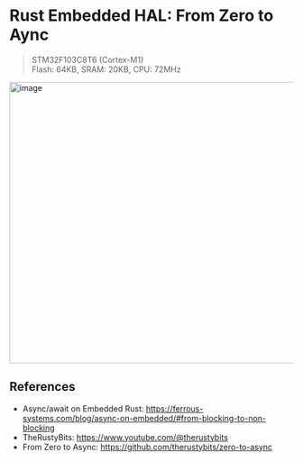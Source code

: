 # Rust Embedded HAL: From Zero to Aync

> STM32F103C8T6 (Cortex-M1)  
> Flash: 64KB, SRAM: 20KB, CPU: 72MHz

<img width="750" height="500" alt="image" src="https://github.com/user-attachments/assets/90791183-cced-4191-876d-653bbe6f1b05" />


## References

- Async/await on Embedded Rust: https://ferrous-systems.com/blog/async-on-embedded/#from-blocking-to-non-blocking
- TheRustyBits: https://www.youtube.com/@therustybits
- From Zero to Async: https://github.com/therustybits/zero-to-async

